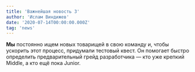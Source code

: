 ```yaml
---
title: 'Важнейшая новость 3'
author: 'Ислам Виндижев'
date: '2020-07-14T00:00:00.000Z'
tag: 'news'
---
```


**Мы** постоянно ищем новых товарищей в свою команду и, чтобы ускорить этот процесс, придумали тестовый квест. Он помогает быстро определить предварительный грейд разработчика — кто уже крепкий Middle, а кто ещё пока Junior.
